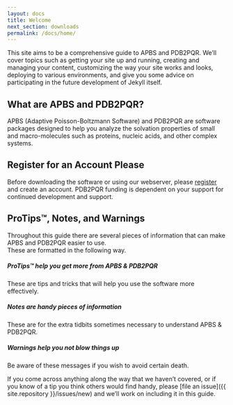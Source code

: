 ```yaml
---
layout: docs
title: Welcome
next_section: downloads
permalink: /docs/home/
---
```


This site aims to be a comprehensive guide to APBS and PDB2PQR.
We’ll cover topics such
as getting your site up and running, creating and managing your content,
customizing the way your site works and looks, deploying to various
environments, and give you some advice on participating in the future
development of Jekyll itself.

## What are APBS and PDB2PQR?

<!-- TODO:  Add links to APBS and PDBPQR -->
APBS (Adaptive Poisson-Boltzmann Software) and PDB2PQR are software packages designed to help you analyze the solvation properties of small and macro-molecules such as proteins, nucleic acids, and other complex systems.
<!-- TODO:  Finish this with a description of APBS and PDB2PQR with links to PB equation overview, etc. -->

## Register for an Account Please

Before downloading the software or using our webserver, please <a target="_blank" href="https://spreadsheets.google.com/viewform?hl=en&formkey=dHFpa3Nvcnl0cjR1U3g3UTdSYU1pWWc6MA">register</a> and create an account. PDB2PQR funding is dependent on your support for continued development and support.

## ProTips™, Notes, and Warnings

Throughout this guide there are several pieces of information that can make APBS and PDB2PQR easier to use.  
These are formatted in the following way.

<div class="note">
	<h5>ProTips™ help you get more from APBS &amp; PDB2PQR</h5>
	<p>These are tips and tricks that will help you use the software more effectively.</p>
</div>

<div class="note info">
	<h5>Notes are handy pieces of information</h5>
	<p>These are for the extra tidbits sometimes necessary to understand APBS &amp; PDB2PQR.</p>
</div>

<div class="note warning">
	<h5>Warnings help you not blow things up</h5>
	<p>Be aware of these messages if you wish to avoid certain death.</p>
</div>

If you come across anything along the way that we haven’t covered, or if you know of a tip you think others would find handy, please [file an issue]({{ site.repository }}/issues/new) and we’ll work on including it in this guide.